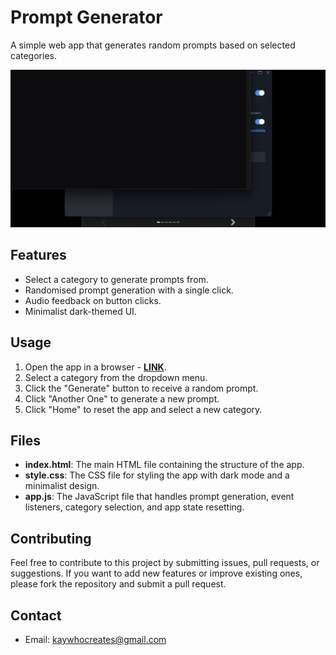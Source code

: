 # Prompt Generator

A simple web app that generates random prompts based on selected categories.

[![App Image](Non-App/App%20Image.png)](https://kay-who-codes.github.io/Prompt-Generator)

## Features

- Select a category to generate prompts from.
- Randomised prompt generation with a single click.
- Audio feedback on button clicks.
- Minimalist dark-themed UI.

## Usage

1. Open the app in a browser - **[LINK](https://kay-who-codes.github.io/Prompt-Generator)**.
2. Select a category from the dropdown menu.
3. Click the "Generate" button to receive a random prompt.
4. Click "Another One" to generate a new prompt.
5. Click "Home" to reset the app and select a new category.

## Files

- **index.html**: The main HTML file containing the structure of the app.
- **style.css**: The CSS file for styling the app with dark mode and a minimalist design.
- **app.js**: The JavaScript file that handles prompt generation, event listeners, category selection, and app state resetting.

## Contributing

Feel free to contribute to this project by submitting issues, pull requests, or suggestions. If you want to add new features or improve existing ones, please fork the repository and submit a pull request.

## Contact

- Email: [kaywhocreates@gmail.com](mailto:kaywhocreates@gmail.com)
